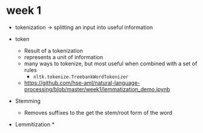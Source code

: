 # week 1

* tokenization -> splitting an input into useful information
* token
  * Result of a tokenization
  * represents a unit of information
  * many ways to tokenize, but most useful when combined with a set of rules
    * `nltk.tokenize.TreebankWordTokenizer`
  * https://github.com/hse-aml/natural-language-processing/blob/master/week1/lemmatization_demo.ipynb
  
* Stemming
  * Removes suffixes to the get the stem/root form of the word
* Lemmitization
  * 
